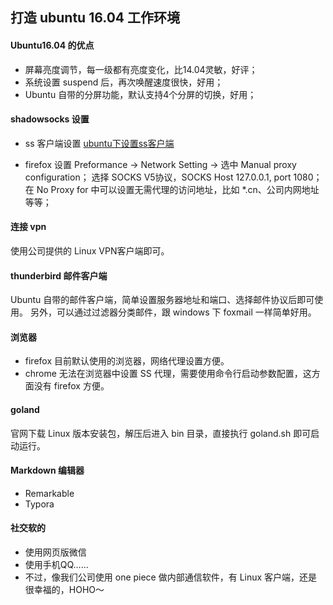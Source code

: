 ## 打造 ubuntu 16.04 工作环境

#### Ubuntu16.04 的优点
- 屏幕亮度调节，每一级都有亮度变化，比14.04灵敏，好评；
- 系统设置 suspend 后，再次唤醒速度很快，好用；
- Ubuntu 自带的分屏功能，默认支持4个分屏的切换，好用；

#### shadowsocks 设置
- ss 客户端设置
[ubuntu下设置ss客户端](https://github.com/zhaoqqi/engineer/blob/master/tools/shadowsocks.md) 

- firefox 设置
Preformance -> Network Setting -> 选中 Manual proxy configuration；
选择 SOCKS V5协议，SOCKS Host 127.0.0.1, port 1080； 
在 No Proxy for 中可以设置无需代理的访问地址，比如 *.cn、公司内网地址等等；

#### 连接 vpn
使用公司提供的 Linux VPN客户端即可。

#### thunderbird 邮件客户端
Ubuntu 自带的邮件客户端，简单设置服务器地址和端口、选择邮件协议后即可使用。
另外，可以通过过滤器分类邮件，跟 windows 下 foxmail 一样简单好用。

#### 浏览器
- firefox
目前默认使用的浏览器，网络代理设置方便。
- chrome
无法在浏览器中设置 SS 代理，需要使用命令行启动参数配置，这方面没有 firefox 方便。

#### goland
官网下载 Linux 版本安装包，解压后进入 bin 目录，直接执行 goland.sh 即可启动运行。

#### Markdown 编辑器
- Remarkable
- Typora

#### 社交软的
- 使用网页版微信
- 使用手机QQ……
- 不过，像我们公司使用 one piece 做内部通信软件，有 Linux 客户端，还是很幸福的，HOHO～
